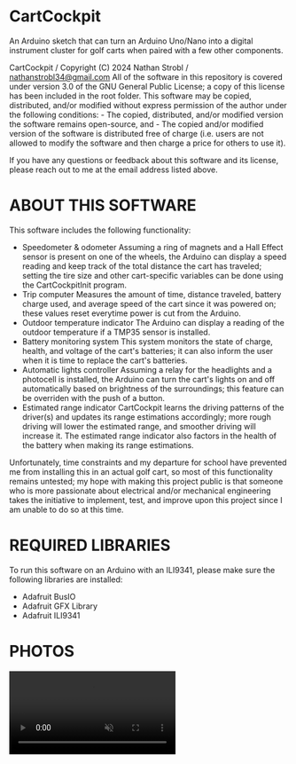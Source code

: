 # CartCockpit
An Arduino sketch that can turn an Arduino Uno/Nano into a digital instrument cluster for golf carts when paired with a few other components.

CartCockpit / Copyright (C) 2024 Nathan Strobl / nathanstrobl34@gmail.com
All of the software in this repository is covered under version 3.0 of the GNU General Public License; a copy of this license has been included in the root folder. 
This software may be copied, distributed, and/or modified without express permission of the author under the following conditions:
    - The copied, distributed, and/or modified version the software remains open-source, and
    - The copied and/or modified version of the software is distributed free of charge (i.e. users are not allowed to modify the software and then charge a price for others to use it).

If you have any questions or feedback about this software and its license, please reach out to me at the email address listed above.


ABOUT THIS SOFTWARE
====================
This software includes the following functionality:
- Speedometer & odometer
    Assuming a ring of magnets and a Hall Effect sensor is present on one of the wheels, the Arduino can display a speed reading and keep track of the total distance the cart has traveled; setting the tire size and other cart-specific variables can be done using the CartCockpitInit program. 
- Trip computer
    Measures the amount of time, distance traveled, battery charge used, and average speed of the cart since it was powered on; these values reset everytime power is cut from the Arduino. 
- Outdoor temperature indicator
    The Arduino can display a reading of the outdoor temperature if a TMP35 sensor is installed. 
- Battery monitoring system
    This system monitors the state of charge, health, and voltage of the cart's batteries; it can also inform the user when it is time to replace the cart's batteries. 
- Automatic lights controller
    Assuming a relay for the headlights and a photocell is installed, the Arduino can turn the cart's lights on and off automatically based on brightness of the surroundings; this feature can be overriden with the push of a button. 
- Estimated range indicator
    CartCockpit learns the driving patterns of the driver(s) and updates its range estimations accordingly; more rough driving will lower the estimated range, and smoother driving will increase it. The estimated range indicator also factors in the health of the battery when making its range estimations. 

Unfortunately, time constraints and my departure for school have prevented me from installing this in an actual golf cart, so most of this functionality remains untested; my hope with making this project public is that someone who is more passionate about electrical and/or mechanical engineering takes the initiative to implement, test, and improve upon this project since I am unable to do so at this time. 

<!-- A more in depth explanation of this project can be found [here](https://nathan-strobl.org/cartcockpit/overview). -->

REQUIRED LIBRARIES
====================
To run this software on an Arduino with an ILI9341, please make sure the following libraries are installed:
- Adafruit BusIO
- Adafruit GFX Library
- Adafruit ILI9341

PHOTOS
====================
<video style="max-height:600px" autoplay loop muted controls>
	<source src="/Photos/cartcockpit.mp4" type="video/mp4" />
</video>